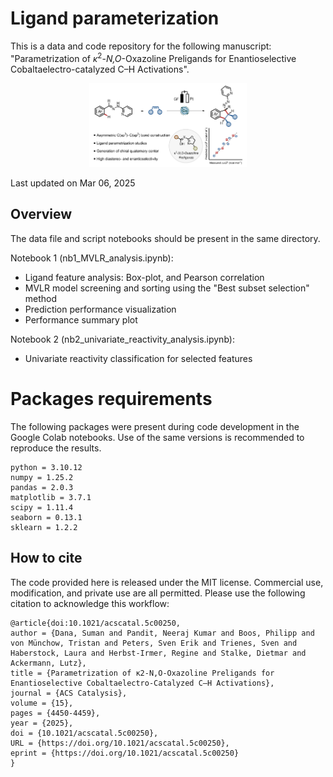 # Ligand parameterization
This is a data and code repository for the following manuscript:<br>
"Parametrization of <i>κ</i><sup>2</sup>-<i>N,O</i>-Oxazoline Preligands for Enantioselective Cobaltaelectro-catalyzed C–H Activations".

<p align="center">
  <img src="img/toc_ACSCatal.png" width="50%" />
</p>

Last updated on Mar 06, 2025

## Overview
The data file and script notebooks should be present in the same directory. 

Notebook 1 (nb1_MVLR_analysis.ipynb):
- Ligand feature analysis: Box-plot, and Pearson correlation
- MVLR model screening and sorting using the "Best subset selection" method
- Prediction performance visualization
- Performance summary plot

Notebook 2 (nb2_univariate_reactivity_analysis.ipynb):
- Univariate reactivity classification for selected features


# Packages requirements
The following packages were present during code development in the Google Colab notebooks. Use of the same versions is recommended to reproduce the results.
```
python = 3.10.12
numpy = 1.25.2  
pandas = 2.0.3 
matplotlib = 3.7.1
scipy = 1.11.4 
seaborn = 0.13.1 
sklearn = 1.2.2  
```

## How to cite
The code provided here is released under the MIT license. Commercial use, modification, and private use are all permitted. Please use the following citation to acknowledge this workflow:

```
@article{doi:10.1021/acscatal.5c00250,
author = {Dana, Suman and Pandit, Neeraj Kumar and Boos, Philipp and von Münchow, Tristan and Peters, Sven Erik and Trienes, Sven and Haberstock, Laura and Herbst-Irmer, Regine and Stalke, Dietmar and Ackermann, Lutz},
title = {Parametrization of κ2-N,O-Oxazoline Preligands for Enantioselective Cobaltaelectro-Catalyzed C–H Activations},
journal = {ACS Catalysis},
volume = {15},
pages = {4450-4459},
year = {2025},
doi = {10.1021/acscatal.5c00250},
URL = {https://doi.org/10.1021/acscatal.5c00250},
eprint = {https://doi.org/10.1021/acscatal.5c00250}
}
```
